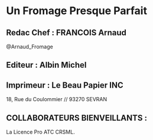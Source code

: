 Un Fromage Presque Parfait
==========================

Redac Chef : FRANCOIS Arnaud
----------------------------
@Arnaud_Fromage

Editeur : Albin Michel
----------------------

Imprimeur : Le Beau Papier INC
------------------------------
18, Rue du Coulommier // 93270 SEVRAN

COLLABORATEURS BIENVEILLANTS :
------------------------------

La Licence Pro ATC CRSML.

